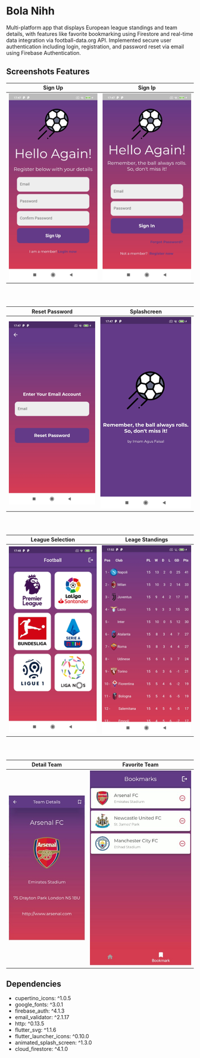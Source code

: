 # Bola Nihh

Multi-platform app that displays European league standings and team details, with features like favorite bookmarking using Firestore and real-time data integration via football-data.org API. Implemented secure user authentication including login, registration, and password reset via email using Firebase Authentication.

## Screenshots Features

|                 Sign Up                 |                 Sign Ip                 |
| :-------------------------------------: | :-------------------------------------: |
| ![Sign Up Page](screenshots/signup.jpg) | ![Sign In Page](screenshots/signin.jpg) |

<br>
<br>

|                     Reset Password                     |                    Splashcreen                    |
| :----------------------------------------------------: | :-----------------------------------------------: |
| ![Reset Password Page](screenshots/reset-password.jpg) | ![Splashcreen Page](screenshots/splashscreen.jpg) |

<br>
<br>

|                 League Selection                 |                      Leage Standings                      |
| :----------------------------------------------: | :-------------------------------------------------------: |
| ![League Selection Page](screenshots/league.jpg) | ![Leage Standings Page](screenshots/league-standings.jpg) |

<br>
<br>

|                    Detail Team                    |                  Favorite Team                  |
| :-----------------------------------------------: | :---------------------------------------------: |
| ![Detail Team Page](screenshots/details-team.jpg) | ![Favorite Team Page](screenshots/fav-team.jpg) |

## Dependencies

- cupertino_icons: ^1.0.5
- google_fonts: ^3.0.1
- firebase_auth: ^4.1.3
- email_validator: ^2.1.17
- http: ^0.13.5
- flutter_svg: ^1.1.6
- flutter_launcher_icons: ^0.10.0
- animated_splash_screen: ^1.3.0
- cloud_firestore: ^4.1.0
